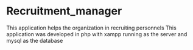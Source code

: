 # Recruitment_manager
This application helps the organization in recruiting personnels 
This application was developed in php with xampp running as the server and mysql as the database
